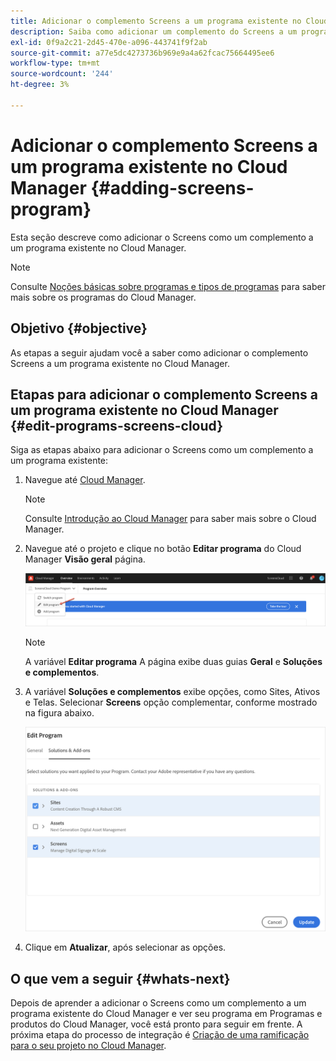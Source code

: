 ```yaml
---
title: Adicionar o complemento Screens a um programa existente no Cloud Manager
description: Saiba como adicionar um complemento do Screens a um programa existente no Cloud Manager para Screens as a Cloud Service.
exl-id: 0f9a2c21-2d45-470e-a096-443741f9f2ab
source-git-commit: a77e5dc4273736b969e9a4a62fcac75664495ee6
workflow-type: tm+mt
source-wordcount: '244'
ht-degree: 3%

---
```


# Adicionar o complemento Screens a um programa existente no Cloud Manager {#adding-screens-program}

Esta seção descreve como adicionar o Screens como um complemento a um programa existente no Cloud Manager.

>[!NOTE]
>Consulte [Noções básicas sobre programas e tipos de programas](https://experienceleague.adobe.com/docs/experience-manager-cloud-service/content/implementing/using-cloud-manager/programs/program-types.html?lang=pt-BR) para saber mais sobre os programas do Cloud Manager.

## Objetivo {#objective}

As etapas a seguir ajudam você a saber como adicionar o complemento Screens a um programa existente no Cloud Manager.

## Etapas para adicionar o complemento Screens a um programa existente no Cloud Manager {#edit-programs-screens-cloud}

Siga as etapas abaixo para adicionar o Screens como um complemento a um programa existente:

1. Navegue até [Cloud Manager](https://my.cloudmanager.adobe.com/).

   >[!NOTE]
   >Consulte [Introdução ao Cloud Manager](https://experienceleague.adobe.com/docs/experience-manager-cloud-service/content/onboarding/journey/cloud-manager.html?lang=pt-BR) para saber mais sobre o Cloud Manager.

1. Navegue até o projeto e clique no botão **Editar programa** do Cloud Manager **Visão geral** página.

   ![imagem](/help/screens-cloud/assets/onboarding/add-onexisting1.png)

   >[!NOTE]
   >A variável **Editar programa** A página exibe duas guias **Geral** e **Soluções e complementos**.

1. A variável **Soluções e complementos** exibe opções, como Sites, Ativos e Telas. Selecionar **Screens** opção complementar, conforme mostrado na figura abaixo.

   ![imagem](/help/screens-cloud/assets/onboarding/add-onexisting2.png)

1. Clique em **Atualizar**, após selecionar as opções.

## O que vem a seguir {#whats-next}

Depois de aprender a adicionar o Screens como um complemento a um programa existente do Cloud Manager e ver seu programa em Programas e produtos do Cloud Manager, você está pronto para seguir em frente. A próxima etapa do processo de integração é [Criação de uma ramificação para o seu projeto no Cloud Manager](/help/screens-cloud/onboarding-screens-cloud/creating-a-branch.md).
